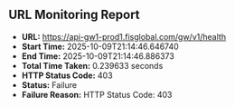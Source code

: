 ## URL Monitoring Report

- **URL:** https://api-gw1-prod1.fisglobal.com/gw/v1/health
- **Start Time:** 2025-10-09T21:14:46.646740
- **End Time:** 2025-10-09T21:14:46.886373
- **Total Time Taken:** 0.239633 seconds
- **HTTP Status Code:** 403
- **Status:** Failure
- **Failure Reason:** HTTP Status Code: 403
